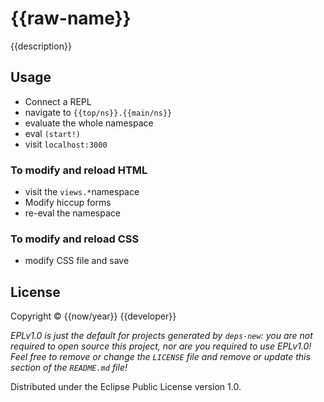 # {{raw-name}}

{{description}}

## Usage

- Connect a REPL
- navigate to `{{top/ns}}.{{main/ns}}`
- evaluate the whole namespace
- eval `(start!)`
- visit `localhost:3000`

### To modify and reload HTML
- visit the `views.*`namespace
- Modify hiccup forms
- re-eval the namespace

### To modify and reload CSS
- modify CSS file and save

## License

Copyright © {{now/year}} {{developer}}

_EPLv1.0 is just the default for projects generated by `deps-new`: you are not_
_required to open source this project, nor are you required to use EPLv1.0!_
_Feel free to remove or change the `LICENSE` file and remove or update this_
_section of the `README.md` file!_

Distributed under the Eclipse Public License version 1.0.
